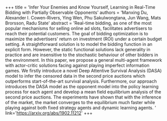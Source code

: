 +++
    title = 'Infer Your Enemies and Know Yourself, Learning in Real-Time Bidding with Partially Observable Opponents'
    authors = 'Manxing Du, Alexander I. Cowen-Rivers, Ying Wen, Phu Sakulwongtana, Jun Wang, Mats Brorsson, Radu State'
    abstract = 'Real-time bidding, as one of the most popular mechanisms for selling online ad slots, facilitates advertisers to reach their potential customers. The goal of bidding optimization is to maximize the advertisers' return on investment (ROI) under a certain budget setting. A straightforward solution is to model the bidding function in an explicit form. However, the static functional solutions lack generality in practice and are insensitive to the stochastic behaviour of other bidders in the environment. In this paper, we propose a general multi-agent framework with actor-critic solutions facing against playing imperfect information games. We firstly introduce a novel Deep Attentive Survival Analysis (DASA) model to infer the censored data in the second price auctions which outperforms start-of-the-art survival analysis. Furthermore, our approach introduces the DASA model as the opponent model into the policy learning process for each agent and develop a mean field equilibrium analysis of the second price auctions. The experiments have shown that with the inference of the market, the market converges to the equilibrium much faster while playing against both fixed strategy agents and dynamic learning agents. '
    link='https://arxiv.org/abs/1902.11212'
+++
